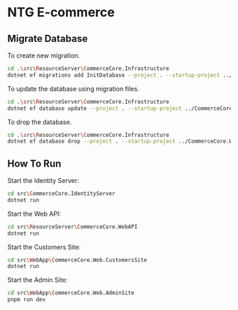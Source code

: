 # NTG E-commerce

## Migrate Database

To create new migration.

```bash
cd .\src\ResourceServer\CommerceCore.Infrastructure
dotnet ef migrations add InitDatabase --project . --startup-project ../CommerceCore.WebAPI/CommerceCore.WebAPI.csproj
```

To update the database using migration files.

```bash
cd .\src\ResourceServer\CommerceCore.Infrastructure
dotnet ef database update --project . --startup-project ../CommerceCore.WebAPI/CommerceCore.WebAPI.csproj
```

To drop the database.

```bash
cd .\src\ResourceServer\CommerceCore.Infrastructure
dotnet ef database drop --project . --startup-project ../CommerceCore.WebAPI/CommerceCore.WebAPI.csproj
```

## How To Run

Start the Identity Server:

```bash
cd src\CommerceCore.IdentityServer
dotnet run
```

Start the Web API:

```bash
cd src\ResourceServer\CommerceCore.WebAPI
dotnet run
```

Start the Customers Site:

```bash
cd src\WebApp\CommerceCore.Web.CustomersSite
dotnet run
```

Start the Admin Site:

```bash
cd src\WebApp\CommerceCore.Web.AdminSite
pnpm run dev
```
